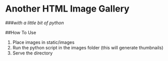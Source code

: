 # Another HTML Image Gallery
###*with a little bit of python*

##How To Use
1. Place images in static/images
2. Run the python script in the images folder (this will generate thumbnails)
3. Serve the directory
